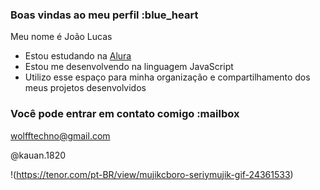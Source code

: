### Boas vindas ao meu perfil :blue_heart

Meu nome é João Lucas 

- Estou estudando na [Alura](https://www.alura.com.br)
- Estou me desenvolvendo na linguagem JavaScript
- Utilizo esse espaço para minha organização e compartilhamento dos meus projetos desenvolvidos

### Você pode entrar em contato comigo :mailbox

wolfftechno@gmail.com

@kauan.1820

!(https://tenor.com/pt-BR/view/mujikcboro-seriymujik-gif-24361533)
